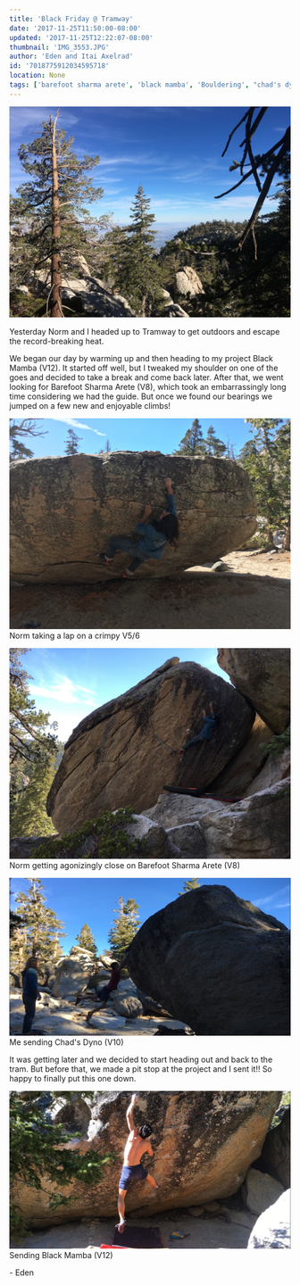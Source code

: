 ```yaml
---
title: 'Black Friday @ Tramway'
date: '2017-11-25T11:50:00-08:00'
updated: '2017-11-25T12:22:07-08:00'
thumbnail: 'IMG_3553.JPG'
author: 'Eden and Itai Axelrad'
id: '7018775912034595718'
location: None
tags: ['barefoot sharma arete', 'black mamba', 'Bouldering', "chad's dyno", 'Climbing', 'dragons', 'Five', 'fiveten', 'granite', 'Ten', 'Tramway', 'v10', 'v12']
---
```


![image alt](/images/IMG_3553.JPG)

Yesterday Norm and I headed up to Tramway to get outdoors and escape the record-breaking heat.

We began our day by warming up and then heading to my project Black Mamba (V12). It started off well, but I tweaked my shoulder on one of the goes and decided to take a break and come back later. After that, we went looking for Barefoot Sharma Arete (V8), which took an embarrassingly long time considering we had the guide. But once we found our bearings we jumped on a few new and enjoyable climbs!

![image alt](/images/IMG_3528.JPG)Norm taking a lap on a crimpy V5/6

![image alt](/images/IMG_3550.JPG)Norm getting agonizingly close on Barefoot Sharma Arete (V8)

![image alt](/images/IMG_3572.jpg)Me sending Chad's Dyno (V10)

It was getting later and we decided to start heading out and back to the tram. But before that, we made a pit stop at the project and I sent it!! So happy to finally put this one down.

![image alt](/images/IMG_3571.JPG)Sending Black Mamba (V12)

\- Eden

